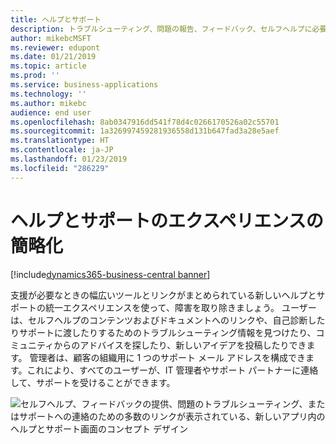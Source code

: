 ```yaml
---
title: ヘルプとサポート
description: トラブルシューティング、問題の報告、フィードバック、セルフヘルプに必要なすべてのものです。
author: mikebcMSFT
ms.reviewer: edupont
ms.date: 01/21/2019
ms.topic: article
ms.prod: ''
ms.service: business-applications
ms.technology: ''
ms.author: mikebc
audience: end user
ms.openlocfilehash: 8ab0347916dd541f78d4c0266170526a02c55701
ms.sourcegitcommit: 1a326997459281936558d131b647fad3a28e5aef
ms.translationtype: HT
ms.contentlocale: ja-JP
ms.lasthandoff: 01/23/2019
ms.locfileid: "286229"
---
```

# <a name="simplified-help-and-support-experience"></a>ヘルプとサポートのエクスペリエンスの簡略化
[!include[dynamics365-business-central banner](../includes/dynamics365-business-central.md)]

支援が必要なときの幅広いツールとリンクがまとめられている新しいヘルプとサポートの統一エクスペリエンスを使って、障害を取り除きましょう。 ユーザーは、セルフヘルプのコンテンツおよびドキュメントへのリンクや、自己診断したりサポートに渡したりするためのトラブルシューティング情報を見つけたり、コミュニティからのアドバイスを探したり、新しいアイデアを投稿したりできます。 管理者は、顧客の組織用に 1 つのサポート メール アドレスを構成できます。これにより、すべてのユーザーが、IT 管理者やサポート パートナーに連絡して、サポートを受けることができます。

![セルフヘルプ、フィードバックの提供、問題のトラブルシューティング、またはサポートへの連絡のための多数のリンクが表示されている、新しいアプリ内のヘルプとサポート画面のコンセプト デザイン](media/help-and-support.png "新しいヘルプとサポート画面のコンセプト デザイン")

<!--
Describe the new feature, and then give an elevator pitch of the business value for it. Include high-value capabilities that light up something exciting for our customers. The feature should be something that a customer needs to plan for...definitely larger than a hotfix or bug fix.
If the feature has been designated as a key feature, complete the entire template. Otherwise, only complete the **Business value**, **Describe the feature**, and **Status** sections.
## Business value (Required)
Describe the top capabilities of the feature and and the business problems it solves.  
**Example**
End-of-day processing is a crucial element of retail operational workflow. This involves aggregation of raw transactions into meaningful business data to ensure that business and accounting rules are conformed to, before posting transactions as official business records. Improving the reliability and performance of this batch process and increasing the visibility of the processing for the administrator improves the user experience. Users can easily monitor the progress of the processing and see exactly what caused a validation failure. As a result, they can quickly resolve the issue and reliably retry the process without contacting Microsoft Support. 
## Describe the feature (Required)
Describe how the feature works and the scenarios the feature enables. Include concrete examples and screenshots. 
**Example**
New capabilities include improved statement posting performance by removing table deadlocks and optimizing batch processing. The introduction of a state model in the posting process aids in rollback and recovery, which eliminates data corruption and the need for manual intervention. Enhanced in-app diagnostics with detailed status, errors, and logs (including details of transactions included in the scope of the statement, transactions resulting in errors, and possible steps to correct issues) allow for easy troubleshooting. 
<<screenshot goes here>>
### Who uses this feature (Required)
Indicate each persona impacted:  end user, admin, customizer, citizen developer, developer, business analyst, IT Pro
**Example**
This feature is intended for retail administrators. It works without any additional setup. 
### License required
List the license(s) a customer must have to use the feature. 
### Setup required (if any beyond standard product setup)
**Example**
This feature must be enabled in System parameters by an administrator. 
### Quick steps (provide if feature is done enough)
**Example**
To get started with model‑driven apps, use designers to:
- Define your site map. Model your app's navigation, pulling in only the subset of information your users need. Take advantage of multiple levels of hierarchy and the ability to reference external resources.
- Add dashboards. Include model‑driven dashboards or embedded Power BI content within your app.
- Include entities and components. Add specific forms, views, dashboards, and charts for targeted entities to craft your user experience.
![Photograph of a man using a Hololens to view augmented reality in Connected Field Service](/articles/Spring18/media/507e34a661a1b831d21ea3dadda9c6cf.jpg "Field Service IoT") 
## Compliance, privacy and security considerations
List any compliance, privacy and security considerations that customers should plan for, including any steps or tools provided to help customers comply with GDPR. 
## Status (Required)
### Development status
Pick one: Generally available, Public preview, In development
Notes: In development features are features that some teams may have previously included on the roadmap site. Anything in Private preview is considered to be In development. 
#### Target timeframe
Enter the release, month, or month or later if dubious. (Release if committed to a release, Month if committed to a month, Month or later if dubious)
### Availability (current availability)
Cloud, On-premises, Government cloud
### Regional availability
List whether this feature is available globally or restricted to specific regions.
## Tell us what you think
Include an alias or link for feedback for the feature.
## We'd like to thank
Link to item from Ideas or User voice. 

-->
